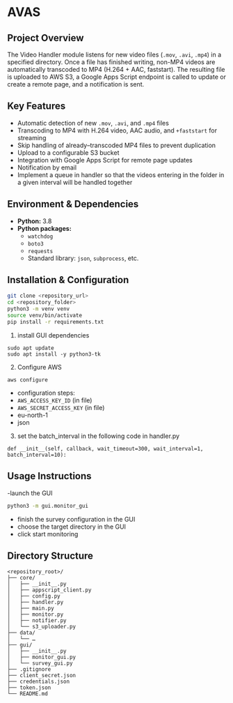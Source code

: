 # AVAS

## Project Overview
The Video Handler module listens for new video files (`.mov`, `.avi`, `.mp4`) in a specified directory. Once a file has finished writing, non-MP4 videos are automatically transcoded to MP4 (H.264 + AAC, faststart). The resulting file is uploaded to AWS S3, a Google Apps Script endpoint is called to update or create a remote page, and a notification is sent. 

## Key Features
- Automatic detection of new `.mov`, `.avi`, and `.mp4` files  
- Transcoding to MP4 with H.264 video, AAC audio, and `+faststart` for streaming  
- Skip handling of already–transcoded MP4 files to prevent duplication  
- Upload to a configurable S3 bucket  
- Integration with Google Apps Script for remote page updates  
- Notification by email
- Implement a queue in handler so that the videos entering in the folder in a given interval will be handled together

## Environment & Dependencies
- **Python:** 3.8  
- **Python packages:**  
    - `watchdog`  
    - `boto3`  
    - `requests`  
    - Standard library: `json`, `subprocess`, etc.  

## Installation & Configuration
```bash
git clone <repository_url>
cd <repository_folder>
python3 -m venv venv
source venv/bin/activate
pip install -r requirements.txt
```

1. install GUI dependencies
```
sudo apt update
sudo apt install -y python3-tk
```
2. Configure AWS
```
aws configure
```
- configuration steps:
- `AWS_ACCESS_KEY_ID`  (in file)
- `AWS_SECRET_ACCESS_KEY`  (in file)
- eu-north-1
- json
3. set the batch_interval in the following code in handler.py
```
def __init__(self, callback, wait_timeout=300, wait_interval=1, batch_interval=10):
```



## Usage Instructions
-launch the GUI
```bash
python3 -m gui.monitor_gui
```
- finish the survey configuration in the GUI 
- choose the target directory in the GUI
- click start monitoring


## Directory Structure
```text
<repository_root>/
├── core/
│   ├── __init__.py
│   ├── appscript_client.py
│   ├── config.py
│   ├── handler.py
│   ├── main.py
│   ├── monitor.py
│   ├── notifier.py
│   └── s3_uploader.py
├── data/
│   └── … 
├── gui/
│   ├── __init__.py
│   ├── monitor_gui.py
│   └── survey_gui.py
├── .gitignore
├── client_secret.json
├── credentials.json
├── token.json
└── README.md

```



